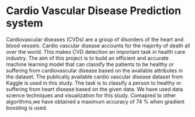 # Cardio Vascular Disease Prediction system
Cardiovascular diseases (CVDs) are a group of disorders of the heart and blood vessels.  Cardio vascular disease accounts for the majority of death all over the world. This makes CVD detection an important task in health care industry.
The aim of this project is to build an efficient and accurate machine learning model that can classify the patients to be healthy or suffering from cardiovascular disease based on the available attributes in the dataset. The publically available cardio vascular disease dataset from Kaggle is used in this study. The task is to classify a person to healthy or suffering from heart disease based on the given data. We have used data science techniques and visualization for this study.
Comapred to other algorithms,we have obtained a maximum accuracy of 74 % when gradient boosting is used.


